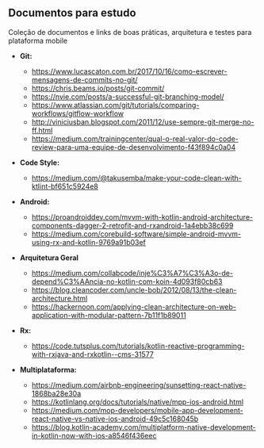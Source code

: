 ## Documentos para estudo
Coleção de documentos e links de boas práticas, arquitetura e testes para plataforma mobile

- **Git:**
  - https://www.lucascaton.com.br/2017/10/16/como-escrever-mensagens-de-commits-no-git/
  - https://chris.beams.io/posts/git-commit/
  - https://nvie.com/posts/a-successful-git-branching-model/
  - https://www.atlassian.com/git/tutorials/comparing-workflows/gitflow-workflow
  - http://viniciusban.blogspot.com/2011/12/use-sempre-git-merge-no-ff.html
  - https://medium.com/trainingcenter/qual-o-real-valor-do-code-review-para-uma-equipe-de-desenvolvimento-f43f894c0a04
  
- **Code Style:**
  - https://medium.com/@takusemba/make-your-code-clean-with-ktlint-bf651c5924e8

- **Android:**
  - https://proandroiddev.com/mvvm-with-kotlin-android-architecture-components-dagger-2-retrofit-and-rxandroid-1a4ebb38c699
  - https://medium.com/corebuild-software/simple-android-mvvm-using-rx-and-kotlin-9769a91b03ef
  
- **Arquitetura Geral**
  - https://medium.com/collabcode/inje%C3%A7%C3%A3o-de-depend%C3%AAncia-no-kotlin-com-koin-4d093f80cb63
  - https://blog.cleancoder.com/uncle-bob/2012/08/13/the-clean-architecture.html
  - https://hackernoon.com/applying-clean-architecture-on-web-application-with-modular-pattern-7b11f1b89011
  
- **Rx:**
  - https://code.tutsplus.com/tutorials/kotlin-reactive-programming-with-rxjava-and-rxkotlin--cms-31577
  
- **Multiplataforma:**
  - https://medium.com/airbnb-engineering/sunsetting-react-native-1868ba28e30a
  - https://kotlinlang.org/docs/tutorials/native/mpp-ios-android.html
  - https://medium.com/mop-developers/mobile-app-development-react-native-vs-native-ios-android-49c5c168045b
  - https://blog.kotlin-academy.com/multiplatform-native-development-in-kotlin-now-with-ios-a8546f436eec

  
